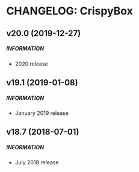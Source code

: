 # CHANGELOG: CrispyBox

## v20.0 (2019-12-27)
##### INFORMATION   
* 2020 release

## v19.1 (2019-01-08)
##### INFORMATION   
* January 2019 release

## v18.7 (2018-07-01)
##### INFORMATION   
* July 2018 release